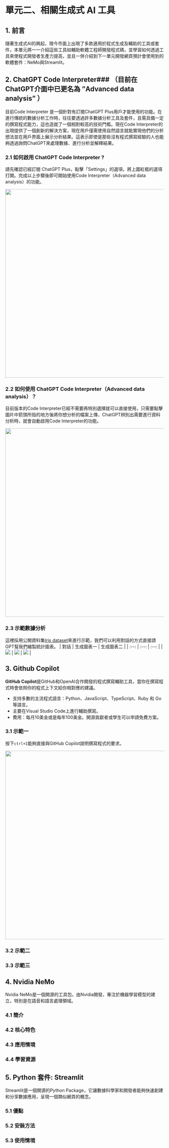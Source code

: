 # 單元二、相關生成式 AI 工具

## 1. 前言
隨著生成式AI的興起，現今市面上出現了多款適用於程式生成及輔助的工具或套件，本單元將一一介紹這些工具如輔助軟體工程師開發程式碼，並學習如何透過工具來使程式開發者生產力提高，並且一併介紹到下一單元開發網頁預計會使用到的軟體套件：NeMo與Streamlit。

## 2. ChatGPT Code Interpreter### **（目前在ChatGPT介面中已更名為 ”Advanced data analysis” ）**
目前Code Interpreter 是一個針對有訂閱ChatGPT Plus用戶才能使用的功能。在進行傳統的數據分析工作時，往往要透過許多數據分析工具及套件，且需具備一定的撰寫程式能力，這也造就了一個相對較高的技術門檻。現在Code Interpreter的出現提供了一個創新的解決方案，現在用戶僅需使用自然語言就能實現他們的分析想法並在用戶界面上展示分析結果。這表示即使是那些沒有程式撰寫經驗的人也能夠透過詢問ChatGPT來處理數據、進行分析並解釋結果。

### 2.1 如何啟用 ChatGPT Code Interpreter ?
請先確認已經訂閱 ChatGPT Plus，點擊「Settings」的選項，將上圖紅框的選項打開。完成以上步驟後即可開始使用Code Interpreter（Advanced data analysis）的功能。

<div align=center>
<img src="https://github.com/AI-FREE-Team/Generative-AI-Industrial-Case-Study/blob/main/%E6%95%99%E6%A1%884%EF%BC%9A%E7%A8%8B%E5%BC%8F%E7%94%9F%E6%88%90%E8%88%87%E8%BC%94%E5%8A%A9/pics/unit2/%E5%95%9F%E7%94%A8GPT.png" width="600px">
</div>

### 2.2 如何使用 ChatGPT Code Interpreter（Advanced data analysis）？
目前版本的Code Interpreter已經不需要再特別選擇就可以直接使用，只需要點擊圖片中箭頭所指的地方後將你想分析的檔案上傳，ChatGPT辨別出需要進行資料分析時，就會自動啟用Code Interpreter的功能。

<div align=center>
<img src="https://github.com/AI-FREE-Team/Generative-AI-Industrial-Case-Study/blob/main/%E6%95%99%E6%A1%884%EF%BC%9A%E7%A8%8B%E5%BC%8F%E7%94%9F%E6%88%90%E8%88%87%E8%BC%94%E5%8A%A9/pics/unit2/%E4%BD%BF%E7%94%A8GPT.png" width="600px">
</div>

### 2.3 示範數據分析
這裡採用公開資料集[Iris dataset](https://www.kaggle.com/datasets/vikrishnan/iris-dataset)來進行示範，我們可以利用對話的方式直接請GPT幫我們繪製統計圖表。
| 對話 | 生成圖表一 | 生成圖表二 |
| :--: | :--: | :--: | 
| ![](https://github.com/AI-FREE-Team/Generative-AI-Industrial-Case-Study/blob/main/%E6%95%99%E6%A1%884%EF%BC%9A%E7%A8%8B%E5%BC%8F%E7%94%9F%E6%88%90%E8%88%87%E8%BC%94%E5%8A%A9/pics/unit2/%E7%A4%BA%E7%AF%84GPT%E6%93%8D%E4%BD%9C.png) | ![](https://github.com/AI-FREE-Team/Generative-AI-Industrial-Case-Study/blob/main/%E6%95%99%E6%A1%884%EF%BC%9A%E7%A8%8B%E5%BC%8F%E7%94%9F%E6%88%90%E8%88%87%E8%BC%94%E5%8A%A9/pics/unit2/GPT%E5%9C%96%E8%A1%A8%E4%B8%80.png) | ![](https://github.com/AI-FREE-Team/Generative-AI-Industrial-Case-Study/blob/main/%E6%95%99%E6%A1%884%EF%BC%9A%E7%A8%8B%E5%BC%8F%E7%94%9F%E6%88%90%E8%88%87%E8%BC%94%E5%8A%A9/pics/unit2/GPT%E5%9C%96%E8%A1%A8%E4%BA%8C.png) |

## 3. Github Copilot
**GitHub Copilot**是GitHub和OpenAI合作開發的程式撰寫輔助工具，當你在撰寫程式時會依照你的程式上下文給你相對應的建議。
* 支持多數的主流程式語言：Python、JavaScript、TypeScript、Ruby 和 Go等語言。
* 主要在Visual Studio Code上進行輔助撰寫。
* 費用：每月10美金或是每年100美金。開源貢獻者或學生可以申請免費方案。

### 3.1 示範一
按下`ctrl+I`能夠直接與GitHub Copilot說明撰寫程式的要求。
<div align=center>
<img src="" width="600px">
</div>

### 3.2 示範二

### 3.3 示範三

## 4. Nvidia NeMo 
Nvidia NeMo是一個開源的工具包，由Nvidia開發，專注於機器學習模型的建立，特別是在語音和語言處理領域。

### 4.1 簡介

### 4.2 核心特色

### 4.3 應用情境

### 4.4 學習資源

## 5. Python 套件: Streamlit
Streamlit是一個開源的Python Package，它讓數據科學家和開發者能夠快速創建和分享數據應用，呈現一個類似網頁的概念。

### 5.1 優點

### 5.2 安裝方法

### 5.3 使用情境